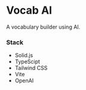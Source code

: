 # Vocab AI

A vocabulary builder using AI.

### Stack

- Solid.js
- TypeScipt
- Tailwind CSS
- Vite
- OpenAI
